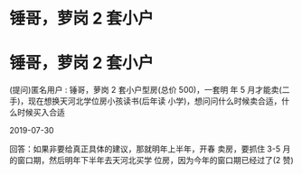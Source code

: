 # 锤哥，萝岗 2 套小户

# 锤哥，萝岗 2 套小户

(提问)匿名用户 : 锤哥，萝岗 2 套小户型房(总价 500)，一套明 年 5 月才能卖(二手)，现在想换天河北学位房小孩读书(后年读 小学)，想问问什么时候卖合适，什么时候买入合适

2019-07-30

回答：如果非要给真正具体的建议，那就明年上半年，开春 卖房，要抓住 3-5 月的窗口期，然后明年下半年去天河北买学 位房，因为今年的窗口期已经过了(2 赞)